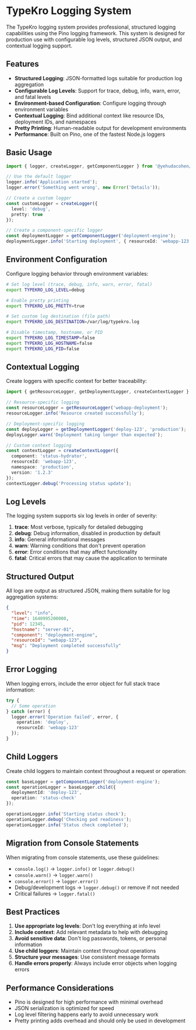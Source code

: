 # TypeKro Logging System

The TypeKro logging system provides professional, structured logging capabilities using the Pino logging framework. This system is designed for production use with configurable log levels, structured JSON output, and contextual logging support.

## Features

- **Structured Logging**: JSON-formatted logs suitable for production log aggregation
- **Configurable Log Levels**: Support for trace, debug, info, warn, error, and fatal levels
- **Environment-based Configuration**: Configure logging through environment variables
- **Contextual Logging**: Bind additional context like resource IDs, deployment IDs, and namespaces
- **Pretty Printing**: Human-readable output for development environments
- **Performance**: Built on Pino, one of the fastest Node.js loggers

## Basic Usage

```typescript
import { logger, createLogger, getComponentLogger } from '@yehudacohen/typekro';

// Use the default logger
logger.info('Application started');
logger.error('Something went wrong', new Error('Details'));

// Create a custom logger
const customLogger = createLogger({
  level: 'debug',
  pretty: true
});

// Create a component-specific logger
const deploymentLogger = getComponentLogger('deployment-engine');
deploymentLogger.info('Starting deployment', { resourceId: 'webapp-123' });
```

## Environment Configuration

Configure logging behavior through environment variables:

```bash
# Set log level (trace, debug, info, warn, error, fatal)
export TYPEKRO_LOG_LEVEL=debug

# Enable pretty printing
export TYPEKRO_LOG_PRETTY=true

# Set custom log destination (file path)
export TYPEKRO_LOG_DESTINATION=/var/log/typekro.log

# Disable timestamp, hostname, or PID
export TYPEKRO_LOG_TIMESTAMP=false
export TYPEKRO_LOG_HOSTNAME=false
export TYPEKRO_LOG_PID=false
```

## Contextual Logging

Create loggers with specific context for better traceability:

```typescript
import { getResourceLogger, getDeploymentLogger, createContextLogger } from '@yehudacohen/typekro';

// Resource-specific logging
const resourceLogger = getResourceLogger('webapp-deployment');
resourceLogger.info('Resource created successfully');

// Deployment-specific logging
const deployLogger = getDeploymentLogger('deploy-123', 'production');
deployLogger.warn('Deployment taking longer than expected');

// Custom context logging
const contextLogger = createContextLogger({
  component: 'status-hydrator',
  resourceId: 'webapp-123',
  namespace: 'production',
  version: '1.2.3'
});
contextLogger.debug('Processing status update');
```

## Log Levels

The logging system supports six log levels in order of severity:

1. **trace**: Most verbose, typically for detailed debugging
2. **debug**: Debug information, disabled in production by default
3. **info**: General informational messages
4. **warn**: Warning conditions that don't prevent operation
5. **error**: Error conditions that may affect functionality
6. **fatal**: Critical errors that may cause the application to terminate

## Structured Output

All logs are output as structured JSON, making them suitable for log aggregation systems:

```json
{
  "level": "info",
  "time": 1640995200000,
  "pid": 12345,
  "hostname": "server-01",
  "component": "deployment-engine",
  "resourceId": "webapp-123",
  "msg": "Deployment completed successfully"
}
```

## Error Logging

When logging errors, include the error object for full stack trace information:

```typescript
try {
  // Some operation
} catch (error) {
  logger.error('Operation failed', error, { 
    operation: 'deploy',
    resourceId: 'webapp-123' 
  });
}
```

## Child Loggers

Create child loggers to maintain context throughout a request or operation:

```typescript
const baseLogger = getComponentLogger('deployment-engine');
const operationLogger = baseLogger.child({ 
  deploymentId: 'deploy-123',
  operation: 'status-check'
});

operationLogger.info('Starting status check');
operationLogger.debug('Checking pod readiness');
operationLogger.info('Status check completed');
```

## Migration from Console Statements

When migrating from console statements, use these guidelines:

- `console.log()` → `logger.info()` or `logger.debug()`
- `console.warn()` → `logger.warn()`
- `console.error()` → `logger.error()`
- Debug/development logs → `logger.debug()` or remove if not needed
- Critical failures → `logger.fatal()`

## Best Practices

1. **Use appropriate log levels**: Don't log everything at info level
2. **Include context**: Add relevant metadata to help with debugging
3. **Avoid sensitive data**: Don't log passwords, tokens, or personal information
4. **Use child loggers**: Maintain context throughout operations
5. **Structure your messages**: Use consistent message formats
6. **Handle errors properly**: Always include error objects when logging errors

## Performance Considerations

- Pino is designed for high performance with minimal overhead
- JSON serialization is optimized for speed
- Log level filtering happens early to avoid unnecessary work
- Pretty printing adds overhead and should only be used in development